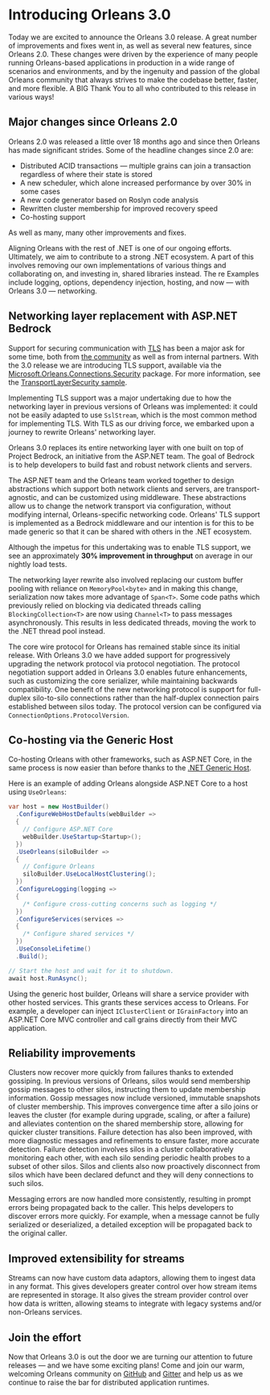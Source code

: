 # Introducing Orleans 3.0

Today we are excited to announce the Orleans 3.0 release. A great number of improvements and fixes went in, as well as several new features, since Orleans 2.0. These changes were driven by the experience of many people running Orleans-based applications in production in a wide range of scenarios and environments, and by the ingenuity and passion of the global Orleans community that always strives to make the codebase better, faster, and more flexible. A BIG Thank You to all who contributed to this release in various ways!

## Major changes since Orleans 2.0

Orleans 2.0 was released a little over 18 months ago and since then Orleans has made significant strides. Some of the headline changes since 2.0 are:

* Distributed ACID transactions — multiple grains can join a transaction regardless of where their state is stored
* A new scheduler, which alone increased performance by over 30% in some cases
* A new code generator based on Roslyn code analysis
* Rewritten cluster membership for improved recovery speed
* Co-hosting support

As well as many, many other improvements and fixes.

Aligning Orleans with the rest of .NET is one of our ongoing efforts. Ultimately, we aim to contribute to a strong .NET ecosystem. A part of this involves removing our own implementations of various things and collaborating on, and investing in, shared libraries instead. The re Examples include logging, options, dependency injection, hosting, and now — with Orleans 3.0 — networking.

## Networking layer replacement with ASP.NET Bedrock

Support for securing communication with [TLS](https://en.wikipedia.org/wiki/Transport_Layer_Security) has been a major ask for some time, both from [the community](https://github.com/dotnet/orleans/issues/828) as well as from internal partners. With the 3.0 release we are introducing TLS support, available via the [Microsoft.Orleans.Connections.Security](https://www.nuget.org/packages/Microsoft.Orleans.Connections.Security) package. For more information, see the [TransportLayerSecurity sample](https://github.com/dotnet/orleans/tree/master/Samples/3.0/TransportLayerSecurity).

Implementing TLS support was a major undertaking due to how the networking layer in previous versions of Orleans was implemented: it could not be easily adapted to use `SslStream`, which is the most common method for implementing TLS. With TLS as our driving force, we embarked upon a journey to rewrite Orleans' networking layer.

Orleans 3.0 replaces its entire networking layer with one built on top of Project Bedrock, an initiative from the ASP.NET team. The goal of Bedrock is to help developers to build fast and robust network clients and servers.

The ASP.NET team and the Orleans team worked together to design abstractions which support both network clients and servers, are transport-agnostic, and can be customized using middleware. These abstractions allow us to change the network transport via configuration, without modifying internal, Orleans-specific networking code. Orleans' TLS support is implemented as a Bedrock middleware and our intention is for this to be made generic so that it can be shared with others in the .NET ecosystem.

Although the impetus for this undertaking was to enable TLS support, we see an approximately **30% improvement in throughput** on average in our nightly load tests.

The networking layer rewrite also involved replacing our custom buffer pooling with reliance on `MemoryPool<byte>` and in making this change, serialization now takes more advantage of `Span<T>`. Some code paths which previously relied on blocking via dedicated threads calling `BlockingCollection<T>` are now using `Channel<T>` to pass messages asynchronously. This results in less dedicated threads, moving the work to the .NET thread pool instead.

The core wire protocol for Orleans has remained stable since its initial release. With Orleans 3.0 we have added support for progressively upgrading the network protocol via protocol negotiation. The protocol negotiation support added in Orleans 3.0 enables future enhancements, such as customizing the core serializer, while maintaining backwards compatibility. One benefit of the new networking protocol is support for full-duplex silo-to-silo connections rather than the half-duplex connection pairs established between silos today. The protocol version can be configured via `ConnectionOptions.ProtocolVersion`.

## Co-hosting via the Generic Host

Co-hosting Orleans with other frameworks, such as ASP.NET Core, in the same process is now easier than before thanks to the [.NET Generic Host](https://docs.microsoft.com/en-us/aspnet/core/fundamentals/host/generic-host?view=aspnetcore-3.0).

Here is an example of adding Orleans alongside ASP.NET Core to a host using `UseOrleans`:

``` csharp
var host = new HostBuilder()
  .ConfigureWebHostDefaults(webBuilder =>
  {
    // Configure ASP.NET Core
    webBuilder.UseStartup<Startup>();
  })
  .UseOrleans(siloBuilder =>
  {
    // Configure Orleans
    siloBuilder.UseLocalHostClustering();
  })
  .ConfigureLogging(logging =>
  {
    /* Configure cross-cutting concerns such as logging */
  })
  .ConfigureServices(services =>
  {
    /* Configure shared services */
  })
  .UseConsoleLifetime()
  .Build();

// Start the host and wait for it to shutdown.
await host.RunAsync();
```

Using the generic host builder, Orleans will share a service provider with other hosted services. This grants these services access to Orleans. For example, a developer can inject `IClusterClient` or `IGrainFactory` into an ASP.NET Core MVC controller and call grains directly from their MVC application.

## Reliability improvements

Clusters now recover more quickly from failures thanks to extended gossiping. In previous versions of Orleans, silos would send membership gossip messages to other silos, instructing them to update membership information. Gossip messages now include versioned, immutable snapshots of cluster membership. This improves convergence time after a silo joins or leaves the cluster (for example during upgrade, scaling, or after a failure) and alleviates contention on the shared membership store, allowing for quicker cluster transitions. Failure detection has also been improved, with more diagnostic messages and refinements to ensure faster, more accurate detection. Failure detection involves silos in a cluster collaboratively monitoring each other, with each silo sending periodic health probes to a subset of other silos. Silos and clients also now proactively disconnect from silos which have been declared defunct and they will deny connections to such silos.

Messaging errors are now handled more consistently, resulting in prompt errors being propagated back to the caller. This helps developers to discover errors more quickly. For example, when a message cannot be fully serialized or deserialized, a detailed exception will be propagated back to the original caller.

## Improved extensibility for streams

Streams can now have custom data adaptors, allowing them to ingest data in any format. This gives developers greater control over how stream items are represented in storage. It also gives the stream provider control over how data is written, allowing steams to integrate with legacy systems and/or non-Orleans services.

## Join the effort

Now that Orleans 3.0 is out the door we are turning our attention to future releases — and we have some exciting plans! Come and join our warm, welcoming Orleans community on [GitHub](https://github.com/dotnet/orleans) and [Gitter](https://gitter.im/dotnet/orleans) and help us as we continue to raise the bar for distributed application runtimes.
